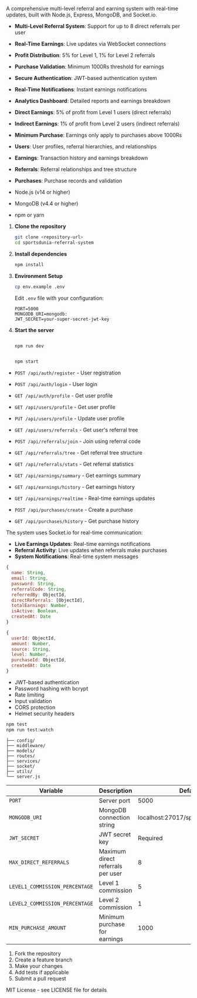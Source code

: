 

A comprehensive multi-level referral and earning system with real-time updates, built with Node.js, Express, MongoDB, and Socket.io.



- **Multi-Level Referral System**: Support for up to 8 direct referrals per user
- **Real-Time Earnings**: Live updates via WebSocket connections
- **Profit Distribution**: 5% for Level 1, 1% for Level 2 referrals
- **Purchase Validation**: Minimum 1000Rs threshold for earnings
- **Secure Authentication**: JWT-based authentication system
- **Real-Time Notifications**: Instant earnings notifications
- **Analytics Dashboard**: Detailed reports and earnings breakdown




- **Direct Earnings**: 5% of profit from Level 1 users (direct referrals)
- **Indirect Earnings**: 1% of profit from Level 2 users (indirect referrals)
- **Minimum Purchase**: Earnings only apply to purchases above 1000Rs


- **Users**: User profiles, referral hierarchies, and relationships
- **Earnings**: Transaction history and earnings breakdown
- **Referrals**: Referral relationships and tree structure
- **Purchases**: Purchase records and validation



- Node.js (v14 or higher)
- MongoDB (v4.4 or higher)
- npm or yarn



1. **Clone the repository**
   ```bash
   git clone <repository-url>
   cd sportsdunia-referral-system
   ```

2. **Install dependencies**
   ```bash
   npm install
   ```

3. **Environment Setup**
   ```bash
   cp env.example .env
   ```
   
   Edit `.env` file with your configuration:
   ```env
   PORT=5000
   MONGODB_URI=mongodb:
   JWT_SECRET=your-super-secret-jwt-key
   ```

4. **Start the server**
   ```bash
   
   npm run dev
   
   
   npm start
   ```




- `POST /api/auth/register` - User registration
- `POST /api/auth/login` - User login
- `GET /api/auth/profile` - Get user profile


- `GET /api/users/profile` - Get user profile
- `PUT /api/users/profile` - Update user profile
- `GET /api/users/referrals` - Get user's referral tree


- `POST /api/referrals/join` - Join using referral code
- `GET /api/referrals/tree` - Get referral tree structure
- `GET /api/referrals/stats` - Get referral statistics


- `GET /api/earnings/summary` - Get earnings summary
- `GET /api/earnings/history` - Get earnings history
- `GET /api/earnings/realtime` - Real-time earnings updates


- `POST /api/purchases/create` - Create a purchase
- `GET /api/purchases/history` - Get purchase history



The system uses Socket.io for real-time communication:

- **Live Earnings Updates**: Real-time earnings notifications
- **Referral Activity**: Live updates when referrals make purchases
- **System Notifications**: Real-time system messages




```javascript
{
  name: String,
  email: String,
  password: String,
  referralCode: String,
  referredBy: ObjectId,
  directReferrals: [ObjectId],
  totalEarnings: Number,
  isActive: Boolean,
  createdAt: Date
}
```


```javascript
{
  userId: ObjectId,
  amount: Number,
  source: String,
  level: Number,
  purchaseId: ObjectId,
  createdAt: Date
}
```



- JWT-based authentication
- Password hashing with bcrypt
- Rate limiting
- Input validation
- CORS protection
- Helmet security headers




```bash
npm test
npm run test:watch
```


```
├── config/          
├── middleware/      
├── models/          
├── routes/          
├── services/        
├── socket/          
├── utils/           
└── server.js        
```



| Variable | Description | Default |
|----------|-------------|---------|
| `PORT` | Server port | 5000 |
| `MONGODB_URI` | MongoDB connection string | localhost:27017/sportsdunia_referral |
| `JWT_SECRET` | JWT secret key | Required |
| `MAX_DIRECT_REFERRALS` | Maximum direct referrals per user | 8 |
| `LEVEL1_COMMISSION_PERCENTAGE` | Level 1 commission | 5 |
| `LEVEL2_COMMISSION_PERCENTAGE` | Level 2 commission | 1 |
| `MIN_PURCHASE_AMOUNT` | Minimum purchase for earnings | 1000 |



1. Fork the repository
2. Create a feature branch
3. Make your changes
4. Add tests if applicable
5. Submit a pull request



MIT License - see LICENSE file for details 